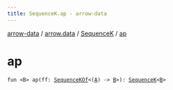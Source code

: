 ```yaml
---
title: SequenceK.ap - arrow-data
---
```


[arrow-data](../../index.html) / [arrow.data](../index.html) / [SequenceK](index.html) / [ap](./ap.html)

# ap

`fun <B> ap(ff: `[`SequenceKOf`](../-sequence-k-of.html)`<(`[`A`](index.html#A)`) -> `[`B`](ap.html#B)`>): `[`SequenceK`](index.html)`<`[`B`](ap.html#B)`>`